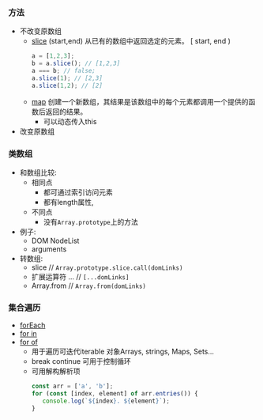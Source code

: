 



### 方法

- 不改变原数组
   -  [slice](https://developer.mozilla.org/zh-CN/docs/Web/JavaScript/Reference/Global_Objects/Array/slice) (start,end) 从已有的数组中返回选定的元素。 [ start, end )
       ``` javascript
       a = [1,2,3];
       b = a.slice(); // [1,2,3]
       a === b; // false;
       a.slice(1); // [2,3]
       a.slice(1,2); // [2]
       ```
   - [map](https://developer.mozilla.org/en-US/docs/Web/JavaScript/Reference/Global_Objects/Array/map) 创建一个新数组，其结果是该数组中的每个元素都调用一个提供的函数后返回的结果。       
      - 可以动态传入this
- 改变原数组
  




### 类数组
- 和数组比较: 
   - 相同点
      - 都可通过索引访问元素
      - 都有length属性, 
   - 不同点
      - 没有```Array.prototype```上的方法
- 例子:
   - DOM NodeList
   - arguments
- 转数组: 
   - slice // ```Array.prototype.slice.call(domLinks)```
   - 扩展运算符 ... // ```[...domLinks]```
   - Array.from //  ```Array.from(domLinks)```

### 集合遍历
- [forEach](https://developer.mozilla.org/zh-CN/docs/Web/JavaScript/Reference/Global_Objects/Array/forEach)
- [for in](https://developer.mozilla.org/zh-CN/docs/Web/JavaScript/Reference/Statements/for...in)
- [for of](https://developer.mozilla.org/zh-CN/docs/Web/JavaScript/Reference/Statements/for...of)
   - 用于遍历可迭代iterable 对象Arrays, strings, Maps, Sets...
   - break continue 可用于控制循环
   - 可用解构解析项
      ``` js
      const arr = ['a', 'b'];
      for (const [index, element] of arr.entries()) {
         console.log(`${index}. ${element}`);
      }
      ```
